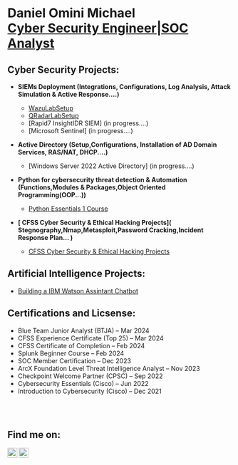 <h1>Daniel Omini Michael <br/> <a href="www.linkedin.com/in/daniel-michael-912926242">Cyber Security Engineer|SOC Analyst</a>

<h2>Cyber Security Projects:</h2>

- <b>SIEMs Deployment (Integrations, Configurations, Log Analysis, Attack Simulation & Active Response....)</b>
  - [WazuLabSetup](https://github.com/dmike360/WazuhLabSetup) 
  - [QRadarLabSetup](https://github.com/dmike360/QRadarLabSetup/blob/main/README.md) 
  - [Rapid7 InsightIDR SIEM] (in progress....)
  - [Microsoft Sentinel] (in progress....)
 

- <b>Active Directory (Setup,Configurations, Installation of AD Domain Services, RAS/NAT, DHCP....)</b>
  - [Windows Server 2022 Active Directory] (in progress....)
 
     
- <b>Python for cybersecurity threat detection & Automation (Functions,Modules & Packages,Object Oriented Programming(OOP...))</b>
  - [Python Essentials 1 Course](https://www.netacad.com/courses/python-essentials-1?courseLang=en-US)

- <b>[ CFSS Cyber Security & Ethical Hacking Projects]( Stegnography,Nmap,Metasploit,Password Cracking,Incident Response Plan... )</b>
   - [CFSS Cyber Security & Ethical Hacking Projects](https://drive.google.com/file/d/1ruC6Za3evOu3PHI3nU1Zp_QmnLYG92_C/view?usp=sharing) 
 


<h2> Artificial Intelligence Projects:</h2>

  - [Building a IBM Watson Assintant Chatbot](https://github.com/dmike360/IBMChatBotSetup/blob/main/README.md)


<h2>Certifications and Licsense:</h2>

- Blue Team Junior Analyst (BTJA) – Mar 2024 
- CFSS Experience Certificate (Top 25) – Mar 2024 
- CFSS Certificate of Completion – Feb 2024 
- Splunk Beginner Course – Feb 2024 
- SOC Member Certification – Dec 2023 
- ArcX Foundation Level Threat Intelligence Analyst – Nov 2023 
- Checkpoint Welcome Partner (CPSC) – Sep 2022 
- Cybersecurity Essentials (Cisco) – Jun 2022 
- Introduction to Cybersecurity (Cisco) – Dec 2021 

    
<br></br>

<h2>Find me on:</h2>

[<img align="left" alt="Ebenezer_A_U | Twitter" width="22px" src="https://cdn.jsdelivr.net/npm/simple-icons@v3/icons/twitter.svg" />][twitter]
[<img align="left" alt="Ebenezer-Aibor| LinkedIn" width="22px" src="https://cdn.jsdelivr.net/npm/simple-icons@v3/icons/linkedin.svg" />][linkedin]

[twitter]: https://x.com/danielm84547655?s=21
[linkedin]:http://linkedin.com/in/daniel-michael-912926242
